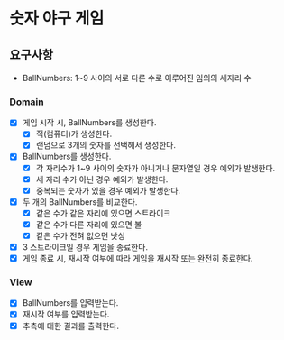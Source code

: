 # 숫자 야구 게임

## 요구사항
- BallNumbers: 1~9 사이의 서로 다른 수로 이루어진 임의의 세자리 수

### Domain
- [x] 게임 시작 시, BallNumbers를 생성한다.
    - [x] 적(컴퓨터)가 생성한다.
    - [x] 랜덤으로 3개의 숫자를 선택해서 생성한다.
- [x] BallNumbers를 생성한다.
    - [x] 각 자리수가 1~9 사이의 숫자가 아니거나 문자열일 경우 예외가 발생한다.
    - [x] 세 자리 수가 아닌 경우 예외가 발생한다.
    - [x] 중복되는 숫자가 있을 경우 예외가 발생한다.
- [x] 두 개의 BallNumbers를 비교한다.
    - [x] 같은 수가 같은 자리에 있으면 스트라이크
    - [x] 같은 수가 다른 자리에 있으면 볼
    - [x] 같은 수가 전혀 없으면 낫싱
- [x] 3 스트라이크일 경우 게임을 종료한다.
- [x] 게임 종료 시, 재시작 여부에 따라 게임을 재시작 또는 완전히 종료한다.

### View
- [x] BallNumbers를 입력받는다.
- [x] 재시작 여부를 입력받는다.
- [x] 추측에 대한 결과를 출력한다.